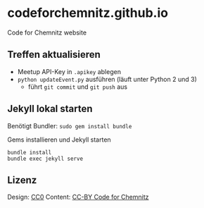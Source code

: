 codeforchemnitz.github.io
=========================

Code for Chemnitz website

Treffen aktualisieren
---------------------

* Meetup API-Key in `.apikey` ablegen
* `python updateEvent.py` ausführen (läuft unter Python 2 und 3)
  - führt `git commit` und `git push` aus

Jekyll lokal starten
--------------------

Benötigt Bundler: `sudo gem install bundle`

Gems installieren und Jekyll starten
```
bundle install
bundle exec jekyll serve
```


Lizenz
------

Design: [CC0](https://creativecommons.org/publicdomain/zero/1.0/)
Content: [CC-BY Code for Chemnitz](https://creativecommons.org/licenses/by/4.0/)
